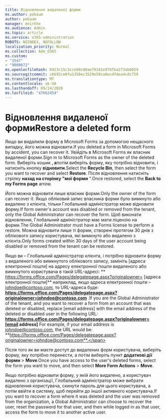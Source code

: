 ```yaml
---
title: Відновлення видаленої форми
ms.author: pebaum
author: pebaum
manager: mnirkhe
ms.audience: Admin
ms.topic: article
ms.service: o365-administration
ROBOTS: NOINDEX, NOFOLLOW
localization_priority: Normal
ms.collection: Adm_O365
ms.custom:
- "2547"
- "9000672"
ms.openlocfilehash: 6923c15c3cce90c98ae79181e978fba273ab6059
ms.sourcegitcommit: c6692ce0fa1358ec3529e59ca0ecdfdea4cdc759
ms.translationtype: MT
ms.contentlocale: uk-UA
ms.lasthandoff: 09/14/2020
ms.locfileid: "47662454"
---
```

# <a name="restore-a-deleted-form"></a><span data-ttu-id="64d6e-102">Відновлення видаленої форми</span><span class="sxs-lookup"><span data-stu-id="64d6e-102">Restore a deleted form</span></span>

<span data-ttu-id="64d6e-103">Якщо ви видалили форму в Microsoft Forms за допомогою нещасного випадку, його можна відновити.</span><span class="sxs-lookup"><span data-stu-id="64d6e-103">If you deleted a form in Microsoft Forms by accident, you can recover it.</span></span> <span data-ttu-id="64d6e-104">Увійдіть в Microsoft Forms як власник видаленої форми.</span><span class="sxs-lookup"><span data-stu-id="64d6e-104">Sign in to Microsoft Forms as the owner of the deleted form.</span></span> <span data-ttu-id="64d6e-105">Виберіть кошик **, а**потім виберіть форму, яку потрібно відновити, і натисніть кнопку **відновити**.</span><span class="sxs-lookup"><span data-stu-id="64d6e-105">Select the **Recycle Bin**, then select the form you want to recover and select **Restore**.</span></span> <span data-ttu-id="64d6e-106">Після відновлення натисніть стрілку **назад на сторінку "мої форми** ".</span><span class="sxs-lookup"><span data-stu-id="64d6e-106">Once restored, select the **Back to my Forms page** arrow.</span></span>

<span data-ttu-id="64d6e-107">Його можна відновити лише власник форми.</span><span class="sxs-lookup"><span data-stu-id="64d6e-107">Only the owner of the form can recover it.</span></span> <span data-ttu-id="64d6e-108">Якщо обліковий запис власника форми було вимкнуто або видалено з клієнта, тільки Глобальний адміністратор може відновити форму.</span><span class="sxs-lookup"><span data-stu-id="64d6e-108">If form owner's account was disabled or removed from the tenant, only the Global Administrator can recover the form.</span></span> <span data-ttu-id="64d6e-109">Щоб виконати відновлення, Глобальний адміністратор має мати ліцензію на форми.</span><span class="sxs-lookup"><span data-stu-id="64d6e-109">The Global Administrator must have a Forms license to perform a restore.</span></span> <span data-ttu-id="64d6e-110">Можна відновити лише ті форми, створені протягом 30 днів з облікового запису користувача, які вимкнуто або видалено з клієнта.</span><span class="sxs-lookup"><span data-stu-id="64d6e-110">Only forms created within 30 days of the user account being disabled or removed from the tenant can be restored.</span></span>

<span data-ttu-id="64d6e-111">Якщо ви – Глобальний адміністратор клієнта, і потрібно відновити форму з видаленого або вимкнутого облікового запису, замініть [адреса електронної пошти] на адресу електронної пошти видаленого або вимкнутого користувача в такій URL-адресі: \*\* https://forms.office.com/Pages/delegatepage.aspx?originalowner= [адреса електронної пошти]\*\* наприклад, якщо адреса електронної пошти – johndoe@contoso.com, то URL-адреса буде: **https://forms.office.com/Pages/delegatepage.aspx?originalowner=johndoe@contoso.com** .</span><span class="sxs-lookup"><span data-stu-id="64d6e-111">If you are the Global Administrator of the tenant, and you want to recover a form from an account that was deleted or disabled, replace [email address] with the email address of the deleted or disabled user in the following URL: **https://forms.office.com/Pages/delegatepage.aspx?originalowner=[email address]** For example, if your email address is johndoe@contoso.com, the URL would be: **https://forms.office.com/Pages/delegatepage.aspx?originalowner=johndoe@contoso.com**.</span></span> 

<span data-ttu-id="64d6e-112">Після того як ви маєте доступ до видалених форм користувача, виберіть форму, яку потрібно перенести, а потім виберіть пункт **додаткові дії форми**  >  **Move**.</span><span class="sxs-lookup"><span data-stu-id="64d6e-112">Once you have access to the user's deleted forms, select the form you want to move, and then select **More Form Actions** > **Move**.</span></span>

<span data-ttu-id="64d6e-113">Якщо потрібно відновити форму, у якій його видалено, а користувач видалено з організації, Глобальний адміністратор може вибрати відновлення користувача, скинути пароль для цього користувача, а потім ввійти в систему, щоб перейти до іншої активного користувача.</span><span class="sxs-lookup"><span data-stu-id="64d6e-113">If you want to recover a form where it was deleted and the user was removed from the organization, a Global Administrator can choose to recover the user, reset the password for that user, and then while logged in as that user, access the form to move it to another active user.</span></span> 